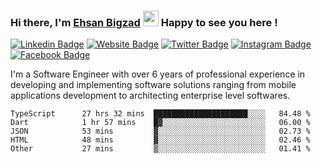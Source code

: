 ### Hi there, I'm <a href="https://ehsanbigzad.com" target="_blank">Ehsan Bigzad</a> <img src="https://media.giphy.com/media/hvRJCLFzcasrR4ia7z/giphy.gif" width="25px" height="25px"> Happy to see you here !

[![Linkedin Badge](https://img.shields.io/badge/-LinkedIn-0e76a8?style=flat-square&logo=Linkedin&logoColor=white)](https://linkedin.com/in/EhsanBigzad)
[![Website Badge](https://img.shields.io/badge/Website-3b5998?style=flat-square&logo=google-chrome&logoColor=white)](https://ehsanbigzad.com)
[![Twitter Badge](https://img.shields.io/badge/-Twitter-00acee?style=flat-square&logo=Twitter&logoColor=white)](https://twitter.com/EhsanBigzad)
[![Instagram Badge](https://img.shields.io/badge/-Instagram-e4405f?style=flat-square&logo=Instagram&logoColor=white)](https://instagram.com/ehsanbigzad/)
[![Facebook Badge](https://img.shields.io/badge/-Facebook-0088cc?style=flat-square&logo=Facebook&logoColor=white)](https://facebook.com/EhsanBigzad7)

I'm a Software Engineer with over 6 years of professional experience
in developing and implementing software solutions ranging from mobile applications development to architecting enterprise level softwares.

<!--START_SECTION:waka-->

```text
TypeScript      27 hrs 32 mins  █████████████████████░░░░   84.48 %
Dart            1 hr 57 mins    █▓░░░░░░░░░░░░░░░░░░░░░░░   06.00 %
JSON            53 mins         ▓░░░░░░░░░░░░░░░░░░░░░░░░   02.73 %
HTML            48 mins         ▓░░░░░░░░░░░░░░░░░░░░░░░░   02.46 %
Other           27 mins         ▒░░░░░░░░░░░░░░░░░░░░░░░░   01.41 %
```

<!--END_SECTION:waka-->
